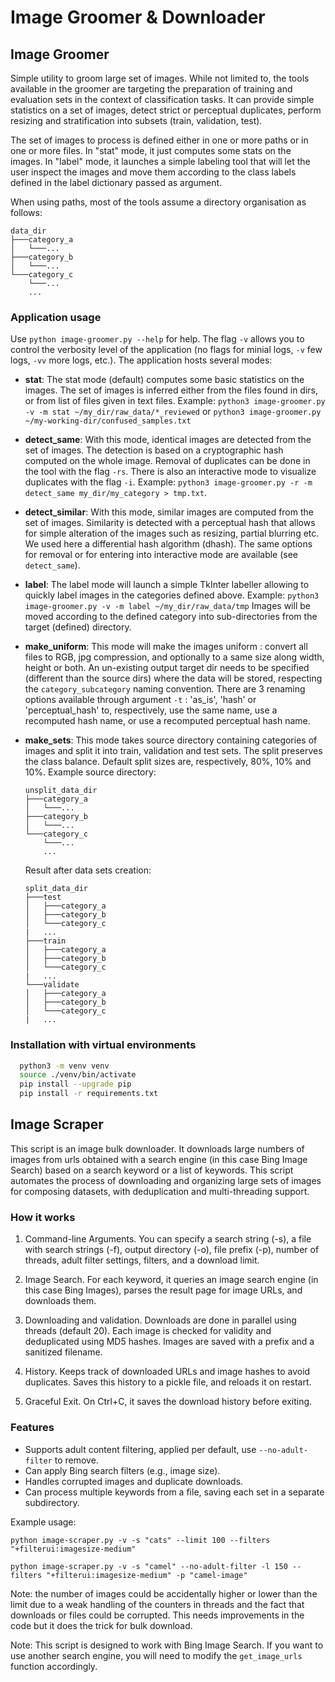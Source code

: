 # Image Groomer & Downloader

## Image Groomer

Simple utility to groom large set of images. While not limited to, the tools
available in the groomer are targeting the preparation of training and
evaluation sets in the context of classification tasks. It can provide simple
statistics on a set of images, detect strict or perceptual duplicates, perform
resizing and stratification into subsets (train, validation, test).

The set of images to process is defined either in one or more
paths or in one or more files. In "stat" mode, it just computes some stats
on the images. In "label" mode, it launches a simple labeling tool that
will let the user inspect the images and move them according to the class
labels defined in the label dictionary passed as argument.

When using paths, most of the tools assume a directory organisation as follows:  

```text
data_dir
├───category_a
│   └───... 
├───category_b
│   └───... 
└───category_c
    └───...
    ...
```

### Application usage

Use `python image-groomer.py --help` for help. The flag `-v` allows you to control
the verbosity level of the application (no flags for minial logs, `-v` few logs,
`-vv` more logs, etc.). The application hosts several modes:

- **stat**: The stat mode (default) computes some basic statistics on the images.
  The set of images is inferred either from the files found in dirs, or from
  list of files given in text files. Example:
  `python3 image-groomer.py -v -m stat ~/my_dir/raw_data/*_reviewed` or
  `python3 image-groomer.py ~/my-working-dir/confused_samples.txt`

- **detect_same**: With this mode, identical images are detected from the set
  of images. The detection is based on a cryptographic hash computed on the whole
  image. Removal of duplicates can be done in the tool with the flag `-rs`. There
  is also an interactive mode to visualize duplicates with the flag `-i`. Example:
  `python3 image-groomer.py -r -m detect_same my_dir/my_category > tmp.txt`.

- **detect_similar**: With this mode, similar images are computed from the set
  of images. Similarity is detected with a perceptual hash that allows for simple
  alteration of the images such as resizing, partial blurring etc. We used
  here a differential hash algorithm (dhash). The same options for removal or for
  entering into interactive mode are available (see `detect_same`).
  
- **label**: The label mode will launch a simple TkInter labeller allowing
  to quickly label images in the categories defined above. Example:
  `python3 image-groomer.py -v -m label ~/my_dir/raw_data/tmp`
  Images will be moved according to the defined category into sub-directories
  from the target (defined) directory.
  
- **make_uniform**: This mode will make the images uniform : convert all files to
  RGB, jpg compression, and optionally to a same size along width, height or both.
  An un-existing output target dir needs to be specified (different than the source dirs)
  where the data will be stored, respecting the `category_subcategory` naming convention.
  There are 3 renaming options available through argument `-t` : 'as_is', 'hash' or
  'perceptual_hash' to, respectively, use the same name, use a recomputed hash name,
  or use a recomputed perceptual hash name.
  
- **make_sets**: This mode takes source directory containing categories of images
  and split it into train, validation and test sets. The split preserves the
  class balance. Default split sizes are, respectively, 80%, 10% and 10%.
  Example source directory:

  ```text
  unsplit_data_dir
  ├───category_a
  │   └───... 
  ├───category_b
  │   └───... 
  └───category_c
      └───...
      ...
  ```

  Result after data sets creation:

  ```text
  split_data_dir
  ├───test
  │   ├───category_a
  │   ├───category_b
  │   └───category_c
  |   ...
  ├───train
  │   ├───category_a
  │   ├───category_b
  │   └───category_c
  |   ...
  └───validate
  │   ├───category_a
  │   ├───category_b
  │   └───category_c
  |   ...
  ```

### Installation with virtual environments

```sh
  python3 -m venv venv
  source ./venv/bin/activate
  pip install --upgrade pip
  pip install -r requirements.txt
```

## Image Scraper

This script is an image bulk downloader. It downloads large numbers of
images from urls obtained with a search engine (in this case Bing Image
Search) based on a search keyword or a list of keywords. This script
automates the process of downloading and organizing large sets of images
for composing datasets, with deduplication and multi-threading support.

### How it works

1. Command-line Arguments. You can specify a search string (-s), a file with search strings (-f), output directory (-o), file prefix (-p), number of threads, adult filter settings, filters, and a download limit.

2. Image Search. For each keyword, it queries an image search engine (in this case
Bing Images), parses the result page for image URLs, and downloads them.

3. Downloading and validation. Downloads are done in parallel using threads (default 20). Each image is checked for validity and deduplicated using MD5 hashes.
Images are saved with a prefix and a sanitized filename.

4. History. Keeps track of downloaded URLs and image hashes to avoid duplicates.
Saves this history to a pickle file, and reloads it on restart.

5. Graceful Exit. On Ctrl+C, it saves the download history before exiting.

### Features

- Supports adult content filtering, applied per default, use `--no-adult-filter` to remove.
- Can apply Bing search filters (e.g., image size).
- Handles corrupted images and duplicate downloads.
- Can process multiple keywords from a file, saving each set in a separate subdirectory.

Example usage:

`python image-scraper.py -v -s "cats" --limit 100 --filters "+filterui:imagesize-medium"`

`python image-scraper.py -v -s "camel" --no-adult-filter -l 150 --filters "+filterui:imagesize-medium" -p "camel-image"`

Note: the number of images could be accidentally higher or lower than the limit due to a weak
handling of the counters in threads and the fact that downloads or files could be corrupted.
This needs improvements in the code but it does the trick for bulk download.

Note: This script is designed to work with Bing Image Search. If you want to use another search
engine, you will need to modify the `get_image_urls` function accordingly.
